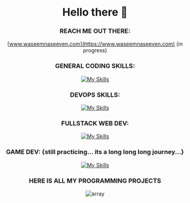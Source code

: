 <div align="center">

# Hello there 👋

### REACH ME OUT THERE: 

[www.waseemnaseeven.com](https://www.waseemnaseeven.com) (in progress)

### GENERAL CODING SKILLS:

[![My Skills](https://skillicons.dev/icons?i=bash,c,cpp,py,js,ts)](https://skillicons.dev)

### DEVOPS SKILLS:

[![My Skills](https://skillicons.dev/icons?i=aws,docker,kubernetes,postgres,ansible,elasticsearch)](https://skillicons.dev)

### FULLSTACK WEB DEV:

[![My Skills](https://skillicons.dev/icons?i=vite,react,bootstrap,nodejs,nestjs,prisma)](https://skillicons.dev)

### GAME DEV: {still practicing... its a long long long journey...}

[![My Skills](https://skillicons.dev/icons?i=unreal,cpp)](https://skillicons.dev) 

### HERE IS ALL MY PROGRAMMING PROJECTS 

![array](https://media.tenor.com/L5Hp9bolcaAAAAAi/habbo-habbohotel.gif)

</div>

